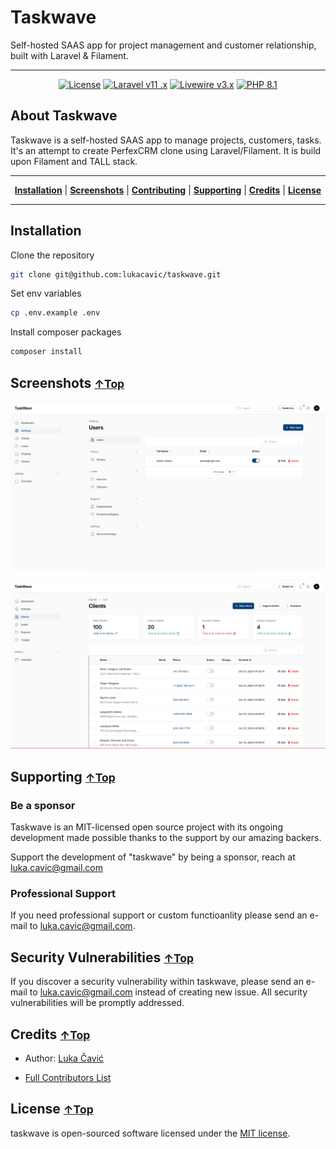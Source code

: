 # Taskwave

Self-hosted SAAS app for project management and customer relationship, built with Laravel & Filament.

<hr>


<p align="center">
    <a href="https://github.com/iluminar/taskwave/blob/dev/LICENSE"><img alt="License" src="https://img.shields.io/badge/license-MIT-brightgreen?style=for-the-badge"></a>
    <a href="https://laravel.com"><img alt="Laravel v11 .x" src="https://img.shields.io/badge/Laravel-v11.x-FF2D20?style=for-the-badge&logo=laravel"></a>
    <a href="https://livewire.laravel.com"><img alt="Livewire v3.x" src="https://img.shields.io/badge/Livewire-v3.x-FB70A9?style=for-the-badge"></a>
    <a href="https://php.net"><img alt="PHP 8.1" src="https://img.shields.io/badge/PHP-8.1-777BB4?style=for-the-badge&logo=php"></a>
</p>

## About Taskwave

Taskwave is a self-hosted SAAS app to manage projects, customers, tasks. It's an attempt to create PerfexCRM clone using
Laravel/Filament. It is build upon Filament and TALL stack.

<hr>
<p align="center">
<b><a href="#installation">Installation</a></b>
|
<b><a href="#screenshots-top">Screenshots</a></b>
|
<b><a href="#contributing-top">Contributing</a></b>
|
<b><a href="#supporting-top">Supporting</a></b>
|
<b><a href="#credits-top">Credits</a></b>
|
<b><a href="#license-top">License</a></b>
</p>

<hr>


## Installation

Clone the repository

```sh
git clone git@github.com:lukacavic/taskwave.git
```

Set env variables

```sh
cp .env.example .env
```

Install composer packages

```sh
composer install
```

## Screenshots <small>[↑Top](#about-taskwave)</small>

![](/images/SCR-20241009-qeva.png)

![](/images/SCR-20241010-hdwh.png)

## Supporting <small>[↑Top](#about-taskwave)</small>

### Be a sponsor

Taskwave is an MIT-licensed open source project with its ongoing development made possible thanks to the support by our amazing backers.

Support the development of "taskwave" by being a sponsor, reach at <luka.cavic@gmail.com>


### Professional Support

If you need professional support or custom functioanlity please send an e-mail to <luka.cavic@gmail.com>.

## Security Vulnerabilities <small>[↑Top](#about-taskwave)</small>

If you discover a security vulnerability within taskwave, please send an e-mail to <luka.cavic@gmail.com> instead of creating new issue. All security vulnerabilities will be promptly addressed.

## Credits <small>[↑Top](#about-taskwave)</small>

- Author: [Luka Čavić](https://github.com/lukacavic)

- [Full Contributors List](https://github.com/lukacavic/taskwave/graphs/contributors)


## License <small>[↑Top](#about-taskwave)</small>

taskwave is open-sourced software licensed under the [MIT license](http://opensource.org/licenses/MIT).
